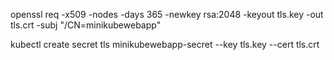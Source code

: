 openssl req -x509 -nodes -days 365 -newkey rsa:2048 -keyout tls.key -out tls.crt -subj "/CN=minikubewebapp"

kubectl create secret tls minikubewebapp-secret --key tls.key --cert tls.crt
